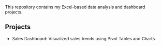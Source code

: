 This repository contains my Excel-based data analysis and dashboard projects.

## Projects
- Sales Dashboard:  Visualized sales trends using Pivot Tables and Charts.
